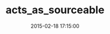 ---
layout: post
title:  "acts_as_sourceable"
repo:   "rrn/acts_as_sourceable"
date:   2015-02-18 17:15:00
gemurl: http://github.com/rrn/acts_as_sourceable
---